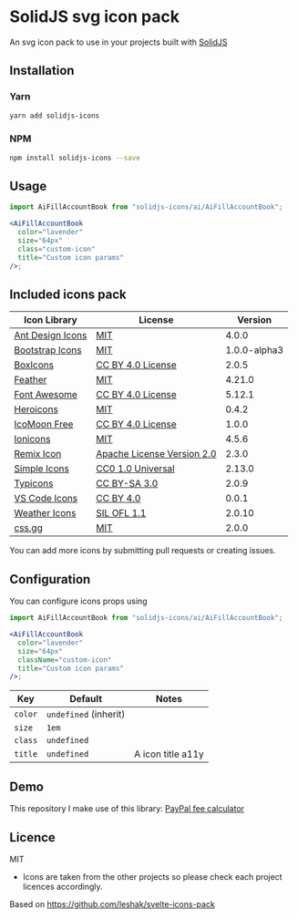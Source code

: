 # SolidJS svg icon pack

An svg icon pack to use in your projects built with [SolidJS](https://solidjs.com)

## Installation

### Yarn

```bash
yarn add solidjs-icons
```

### NPM

```bash
npm install solidjs-icons --save
```

## Usage

```jsx
import AiFillAccountBook from "solidjs-icons/ai/AiFillAccountBook";

<AiFillAccountBook
  color="lavender"
  size="64px"
  class="custom-icon"
  title="Custom icon params"
/>;
```

## Included icons pack

| Icon Library                                                       | License                                                                 | Version      |
| ------------------------------------------------------------------ | ----------------------------------------------------------------------- | ------------ |
| [Ant Design Icons](https://github.com/ant-design/ant-design-icons) | [MIT](https://opensource.org/licenses/MIT)                              | 4.0.0        |
| [Bootstrap Icons](https://github.com/twbs/icons)                   | [MIT](https://opensource.org/licenses/MIT)                              | 1.0.0-alpha3 |
| [BoxIcons](https://github.com/atisawd/boxicons)                    | [CC BY 4.0 License](https://creativecommons.org/licenses/by/4.0/)       | 2.0.5        |
| [Feather](https://feathericons.com/)                               | [MIT](https://github.com/feathericons/feather/blob/master/LICENSE)      | 4.21.0       |
| [Font Awesome](https://fontawesome.com/)                           | [CC BY 4.0 License](https://creativecommons.org/licenses/by/4.0/)       | 5.12.1       |
| [Heroicons](https://github.com/refactoringui/heroicons)            | [MIT](https://github.com/tailwindlabs/heroicons/blob/master/LICENSE)    | 0.4.2        |
| [IcoMoon Free](https://github.com/Keyamoon/IcoMoon-Free)           | [CC BY 4.0 License](https://creativecommons.org/licenses/by/4.0/)       | 1.0.0        |
| [Ionicons](https://ionicons.com/)                                  | [MIT](https://github.com/ionic-team/ionicons/blob/master/LICENSE)       | 4.5.6        |
| [Remix Icon](https://github.com/Remix-Design/RemixIcon)            | [Apache License Version 2.0](http://www.apache.org/licenses/)           | 2.3.0        |
| [Simple Icons](https://simpleicons.org/)                           | [CC0 1.0 Universal](https://creativecommons.org/publicdomain/zero/1.0/) | 2.13.0       |
| [Typicons](http://s-ings.com/typicons/)                            | [CC BY-SA 3.0](https://creativecommons.org/licenses/by-sa/3.0/)         | 2.0.9        |
| [VS Code Icons](https://github.com/microsoft/vscode-codicons)      | [CC BY 4.0](https://creativecommons.org/licenses/by/4.0/)               | 0.0.1        |
| [Weather Icons](https://erikflowers.github.io/weather-icons/)      | [SIL OFL 1.1](http://scripts.sil.org/OFL)                               | 2.0.10       |
| [css.gg](https://github.com/astrit/css.gg)                         | [MIT](https://opensource.org/licenses/MIT)                              | 2.0.0        |

You can add more icons by submitting pull requests or creating issues.

## Configuration

You can configure icons props using

```jsx
import AiFillAccountBook from "solidjs-icons/ai/AiFillAccountBook";

<AiFillAccountBook
  color="lavender"
  size="64px"
  className="custom-icon"
  title="Custom icon params"
/>;
```

| Key     | Default               | Notes             |
| ------- | --------------------- | ----------------- |
| `color` | `undefined` (inherit) |                   |
| `size`  | `1em`                 |                   |
| `class` | `undefined`           |                   |
| `title` | `undefined`           | A icon title a11y |

## Demo

This repository I make use of this library:
[PayPal fee calculator](https://github.com/x64Bits/paypal-fee-solid)

## Licence

MIT

- Icons are taken from the other projects so please check each project licences accordingly.

Based on https://github.com/leshak/svelte-icons-pack
